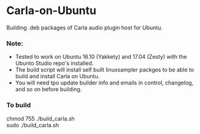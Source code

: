 # Carla-on-Ubuntu
Building .deb packages of Carla audio plugin host for Ubuntu.
  
### Note:
* Tested to work on Ubuntu 16.10 (Yakkety) and 17.04 (Zesty) with the Ubunto Studio repo's installed.
* The build script will install self built linuxsampler packges to be able to build and install Carla on Ubuntu.
* You will need tpo update builder info and emails in control, changelog, and so on before building.
  
### To build
chmod 755 ./build_carla.sh  
sudo ./build_carla.sh  

